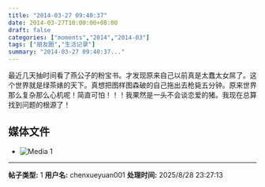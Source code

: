 ```yaml
---
title: "2014-03-27 09:40:37"
date: 2014-03-27T10:00:00+08:00
draft: false
categories: ["moments","2014","2014-03"]
tags: ["朋友圈","生活记录"]
summary: "2014-03-27 09:40:37..."
---
```


最近几天抽时间看了燕公子的粉宝书。才发现原来自己以前真是太蠢太女屌了。这个世界就是绿茶婊的天下。真想把图样图森破的自己拖出去枪毙五分钟。原来世界那么复杂那么心机呢！简直可怕！！！我果然是一头不会谈恋爱的猪。我现在总算找到问题的根源了！

## 媒体文件

- ![Media 1](/Moments/photos/2014-03-27/201403270940370.jpg)

---

**帖子类型:** 1
**用户名:** chenxueyuan001
**处理时间:** 2025/8/28 23:27:13